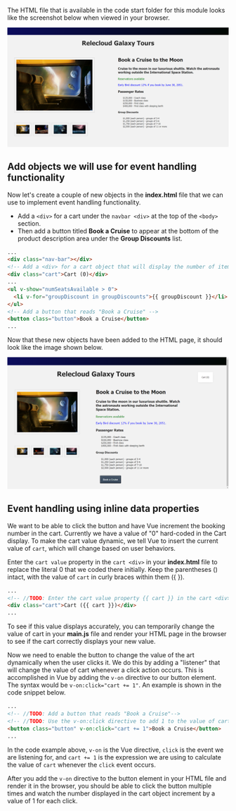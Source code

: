 The HTML file that is available in the code start folder for this module looks like the screenshot below when viewed in your browser.

![Screenshot showing the HTML page with a selected produce image on the left and 4 thumbnail images below it. Product name and description are displayed on the right, with two paragraphs of text. Below this are unordered lists for Passenger Rates and Group Discounts](../media/m05-start.png)

## Add objects we will use for event handling functionality

Now let's create a couple of new objects in the **index.html** file that we can use to implement event handling functionality.
- Add a `<div>` for a cart under the `navbar <div>` at the top of the `<body>` section.
- Then add a button titled **Book a Cruise** to appear at the bottom of the product description area under the **Group Discounts** list.

```html
...
<div class="nav-bar"></div>
<!-- Add a <div> for a cart object that will display the number of items a user has added to the booking cart -->
<div class="cart">Cart (0)</div>
...
<ul v-show="numSeatsAvailable > 0">
  <li v-for="groupDiscount in groupDiscounts">{{ groupDiscount }}</li>
</ul>
<!-- Add a button that reads "Book a Cruise" -->
<button class="button">Book a Cruise</button>
...
```

Now that these new objects have been added to the HTML page, it should look like the image shown below.

![Screenshot showing the same HTML page as above. In the product details area on the right side a cart object has been added at the top right corner, with 0 items currently in the cart. A button that reads "Book a Cruise" is displayed at the bottom of the product details area under the Group Discounts list.](../media/thumbnails_cart_button.png)

## Event handling using inline data properties

We want to be able to click the button and have Vue increment the booking number in the cart. Currently we have a value of "0" hard-coded in the Cart display. To make the cart value dynamic, we tell Vue to insert the current value of `cart`, which will change based on user behaviors.

Enter the `cart value` property in the `cart <div>` in your **index.html** file to replace the literal 0 that we coded there initially. Keep the parentheses () intact, with the value of `cart` in curly braces within them ({ }).

```html
...
<!-- //TODO: Enter the cart value property {{ cart }} in the cart <div> to display the current value of cart instead of a hard-coded value. -->
<div class="cart">Cart ({{ cart }})</div>
...
```

To see if this value displays accurately, you can temporarily change the value of cart in your **main.js** file and render your HTML page in the browser to see if the cart correctly displays your new value.

Now we need to enable the button to change the value of the art dynamically when the user clicks it. We do this by adding a "listener" that will change the value of cart whenever a click action occurs. This is accomplished in Vue by adding the `v-on` directive to our button element. The syntax would be `v-on:click="cart += 1"`. An example is shown in the code snippet below.

```html
...
<!-- //TODO: Add a button that reads "Book a Cruise"-->
<!-- //TODO: Use the v-on:click directive to add 1 to the value of cart each time the button is clicked-->
<button class="button" v-on:click="cart += 1">Book a Cruise</button>
...
```

In the code example above, `v-on` is the Vue directive, `click` is the event we are listening for, and `cart += 1` is the expression we are using to calculate the value of `cart` whenever the `click` event occurs.

After you add the `v-on` directive to the button element in your HTML file and render it in the browser, you should be able to click the button multiple times and watch the number displayed in the cart object increment by a value of 1 for each click.
